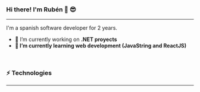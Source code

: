 ### Hi there! I'm Rubén 👋 😎
<hr/>
I'm a spanish software developer for 2 years.

- 🔭 I’m currently working on <strong>.NET</string> proyects
- 🌱 I’m currently learning web development (<strong>JavaString</strong> and <strong>ReactJS</strong>)
<br/>

### ⚡ Technologies
<hr/>

<!--
**Rubxnb/Rubxnb** is a ✨ _special_ ✨ repository because its `README.md` (this file) appears on your GitHub profile.

Here are some ideas to get you started:

- 🔭 I’m currently working on ...
- 🌱 I’m currently learning ...
- 👯 I’m looking to collaborate on ...
- 🤔 I’m looking for help with ...
- 💬 Ask me about ...
- 📫 How to reach me: ...
- 😄 Pronouns: ...
- ⚡ Fun fact: ...
-->
